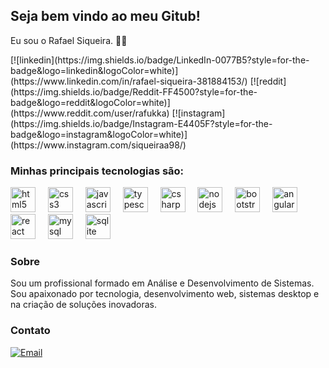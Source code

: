 ## Seja bem vindo ao meu Gitub! 

Eu sou o Rafael Siqueira. ✌🏽

<div align="left">
[![linkedin](https://img.shields.io/badge/LinkedIn-0077B5?style=for-the-badge&logo=linkedin&logoColor=white)](https://www.linkedin.com/in/rafael-siqueira-381884153/) 
[![reddit](https://img.shields.io/badge/Reddit-FF4500?style=for-the-badge&logo=reddit&logoColor=white)](https://www.reddit.com/user/rafukka) 
[![instagram](https://img.shields.io/badge/Instagram-E4405F?style=for-the-badge&logo=instagram&logoColor=white)](https://www.instagram.com/siqueiraa98/)
</div>

### Minhas principais tecnologias são:

<div align="left">
  <img src="https://cdn.jsdelivr.net/gh/devicons/devicon/icons/html5/html5-original.svg" height="40" alt="html5 logo"  />
  <img width="12" />
  <img src="https://cdn.jsdelivr.net/gh/devicons/devicon/icons/css3/css3-original.svg" height="40" alt="css3 logo"  />
  <img width="12" />
  <img src="https://cdn.jsdelivr.net/gh/devicons/devicon/icons/javascript/javascript-original.svg" height="40" alt="javascript logo"  />
  <img width="12" />
  <img src="https://cdn.jsdelivr.net/gh/devicons/devicon/icons/typescript/typescript-original.svg" height="40" alt="typescript logo"  />
  <img width="12" />
  <img src="https://cdn.jsdelivr.net/gh/devicons/devicon/icons/csharp/csharp-original.svg" height="40" alt="csharp logo"  />
  <img width="12" />
  <img src="https://cdn.jsdelivr.net/gh/devicons/devicon/icons/nodejs/nodejs-original.svg" height="40" alt="nodejs logo"  />
  <img width="12" />
  <img src="https://cdn.jsdelivr.net/gh/devicons/devicon/icons/bootstrap/bootstrap-original.svg" height="40" alt="bootstrap logo"  />
  <img width="12" />
  <img src="https://cdn.jsdelivr.net/gh/devicons/devicon/icons/angularjs/angularjs-original.svg" height="40" alt="angularjs logo"  />
  <img width="12" />
  <img src="https://cdn.jsdelivr.net/gh/devicons/devicon/icons/react/react-original.svg" height="40" alt="react logo"  />
  <img width="12" />
  <img src="https://cdn.jsdelivr.net/gh/devicons/devicon/icons/mysql/mysql-original.svg" height="40" alt="mysql logo"  />
  <img width="12" />
  <img src="https://cdn.jsdelivr.net/gh/devicons/devicon/icons/sqlite/sqlite-original.svg" height="40" alt="sqlite logo"  />
</div>

### Sobre

Sou um profissional formado em Análise e Desenvolvimento de Sistemas. Sou apaixonado por tecnologia, desenvolvimento web, sistemas desktop e na criação de soluções inovadoras.

### Contato

[![Email](https://img.shields.io/badge/Email-red?style=for-the-badge&logo=gmail)](mailto:rafaelsiqueira.98bm@gmail.com)
